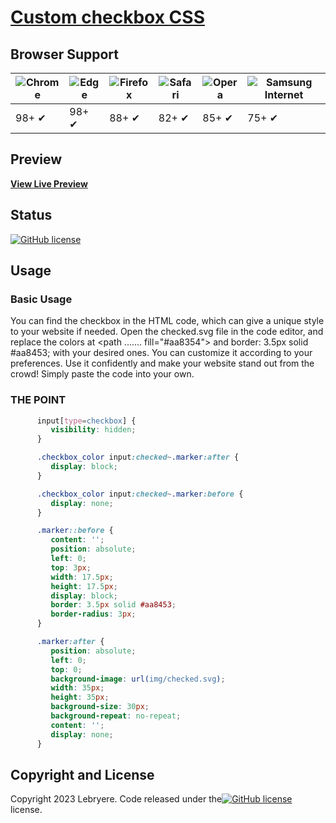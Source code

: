 # [Custom checkbox CSS](https://lebryere.github.io/Custom-checkbox-CSS/)

## Browser Support

![Chrome](https://raw.githubusercontent.com/alrra/browser-logos/master/src/chrome/chrome_48x48.png) | ![Edge](https://raw.githubusercontent.com/alrra/browser-logos/master/src/edge/edge_48x48.png) | ![Firefox](https://raw.githubusercontent.com/alrra/browser-logos/master/src/firefox/firefox_48x48.png) | ![Safari](https://raw.githubusercontent.com/alrra/browser-logos/master/src/safari/safari_48x48.png) | ![Opera](https://raw.githubusercontent.com/alrra/browser-logos/master/src/opera/opera_48x48.png) | ![Samsung Internet](https://raw.githubusercontent.com/alrra/browser-logos/master/src/samsung-internet/samsung-internet_48x48.png)
--- | --- | --- | --- | --- | --- |
98+ ✔ | 98+ ✔ | 88+ ✔ | 82+ ✔ | 85+ ✔ | 75+ ✔ |

## Preview

**[View Live Preview](https://lebryere.github.io/Custom-checkbox-CSS/)**

## Status

[![GitHub license](https://img.shields.io/badge/license-MIT-green?&style=plastic)](https://github.com/LeBryere/Custom-checkbox-CSS/blob/main/LICENSE)

## Usage

### Basic Usage

You can find the checkbox in the HTML code, which can give a unique style to your website if needed. Open the checked.svg file in the code editor, and replace the colors at <path ....... fill="#aa8354"> and border: 3.5px solid #aa8453; with your desired ones. You can customize it according to your preferences. Use it confidently and make your website stand out from the crowd! Simply paste the code into your own.

### THE POINT
```css
      input[type=checkbox] {
         visibility: hidden;
      }

      .checkbox_color input:checked~.marker:after {
         display: block;
      }

      .checkbox_color input:checked~.marker:before {
         display: none;
      }

      .marker::before {
         content: '';
         position: absolute;
         left: 0;
         top: 3px;
         width: 17.5px;
         height: 17.5px;
         display: block;
         border: 3.5px solid #aa8453;
         border-radius: 3px;
      }

      .marker:after {
         position: absolute;
         left: 0;
         top: 0;
         background-image: url(img/checked.svg);
         width: 35px;
         height: 35px;
         background-size: 30px;
         background-repeat: no-repeat;
         content: '';
         display: none;
      }
```

## Copyright and License

Copyright 2023 Lebryere. Code released under the[![GitHub license](https://img.shields.io/badge/license-MIT-green?&style=plastic)](https://github.com/LeBryere/Custom-checkbox-CSS/blob/main/LICENSE) license.
